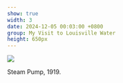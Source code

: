 ```yaml
---
show: true
width: 3
date: 2024-12-05 00:03:00 +0800
group: My Visit to Louisville Water
height: 650px
---
```

<div>
  <img class="lazy w-100 rounded-top" src="{{ '/assets/images/LWC_Pics/LWCVisit3.jpg' | relative_url }}">
  <div class="card-body">
    <p class="card-text">
      Steam Pump, 1919.
    </p>
  </div>
</div>
